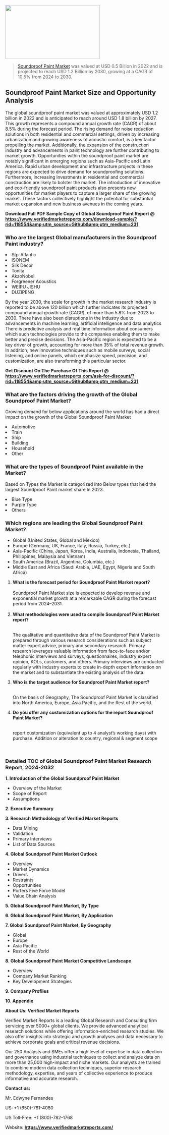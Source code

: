<img src="https://ffe5etoiles.com/wp-content/uploads/2024/12/MST1-300x171.png" alt="" width="300" height="171" class="alignnone size-medium wp-image-20088" /><blockquote><p><p><a href="https://www.verifiedmarketreports.com/download-sample/?rid=118554&utm_source=Github&utm_medium=231" target="_blank">Soundproof Paint Market</a> was valued at USD 0.5 Billion in 2022 and is projected to reach USD 1.2 Billion by 2030, growing at a CAGR of 10.5% from 2024 to 2030.</p></blockquote><p><h2>Soundproof Paint Market Size and Opportunity Analysis</h2> The global soundproof paint market was valued at approximately USD 1.2 billion in 2022 and is anticipated to reach around USD 1.8 billion by 2027. This growth represents a compound annual growth rate (CAGR) of about 8.5% during the forecast period. The rising demand for noise reduction solutions in both residential and commercial settings, driven by increasing urbanization and growing awareness of acoustic comfort, is a key factor propelling the market. Additionally, the expansion of the construction industry and advancements in paint technology are further contributing to market growth. Opportunities within the soundproof paint market are notably significant in emerging regions such as Asia-Pacific and Latin America. Rapid urban development and infrastructure projects in these regions are expected to drive demand for soundproofing solutions. Furthermore, increasing investments in residential and commercial construction are likely to bolster the market. The introduction of innovative and eco-friendly soundproof paint products also presents new opportunities for market players to capture a larger share of the growing market. These factors collectively highlight the potential for substantial market expansion and new business avenues in the coming years. </p><p class=""><strong>Download Full PDF Sample Copy of Global Soundproof Paint Report @ <a href="https://www.verifiedmarketreports.com/download-sample/?rid=118554&amp;utm_source=Github&amp;utm_medium=231" target="_blank">https://www.verifiedmarketreports.com/download-sample/?rid=118554&amp;utm_source=Github&amp;utm_medium=231</a></strong></p><h3 id="" class="">Who are the largest Global manufacturers in the Soundproof Paint industry?</h3><p><li>Stp-Atlantic</li><li> ISONEM</li><li> Silk Decor</li><li> Tonita</li><li> AkzoNobel</li><li> Forgreener Acoustics</li><li> WEIPU JISHU</li><li> DUZIPENG</li></p><div class=""><div class="" dir="" data-message-author-role="" data-message-id="" data-message-model-slug=""><div class=""><div class=""><div class=""><div class="" dir="" data-message-author-role="" data-message-id="" data-message-model-slug=""><div class=""><div class=""><p>By the year 2030, the scale for growth in the market research industry is reported to be above 120 billion which further indicates its projected compound annual growth rate (CAGR), of more than 5.8% from 2023 to 2030. There have also been disruptions in the industry due to advancements in machine learning, artificial intelligence and data analytics There is predictive analysis and real time information about consumers which such technologies provide to the companies enabling them to make better and precise decisions. The Asia-Pacific region is expected to be a key driver of growth, accounting for more than 35% of total revenue growth. In addition, new innovative techniques such as mobile surveys, social listening, and online panels, which emphasize speed, precision, and customization, are also transforming this particular sector.</p><p><strong>Get Discount On The Purchase Of This Report @&nbsp; <a href="https://www.verifiedmarketreports.com/ask-for-discount/?rid=118554&amp;utm_source=Github&amp;utm_medium=231" target="_blank">https://www.verifiedmarketreports.com/ask-for-discount/?rid=118554&amp;utm_source=Github&amp;utm_medium=231</a></strong></p></div></div></div></div></div></div></div></div><h3 id="" class="">What are the factors driving the growth of the Global Soundproof Paint Market?</h3><p id="" class="">Growing demand for below applications around the world has had a direct impact on the growth of the Global Soundproof Paint Market</p><p id="" class=""><li>Automotive</li><li> Train</li><li> Ship</li><li> Building</li><li> Household</li><li> Other</li></p><h3 id="" class="">What are the types of Soundproof Paint available in the Market?</h3><p id="" class="">Based on Types the Market is categorized into Below types that held the largest Soundproof Paint market share In 2023.</p><p id="" class=""><li>Blue Type</li><li> Purple Type</li><li> Others</li></p><h3 id="" class="">Which regions are leading the Global Soundproof Paint Market?</h3><ul><li>Global (United States, Global and Mexico)</li><li>Europe (Germany, UK, France, Italy, Russia, Turkey, etc.)</li><li>Asia-Pacific (China, Japan, Korea, India, Australia, Indonesia, Thailand, Philippines, Malaysia and Vietnam)</li><li>South America (Brazil, Argentina, Columbia, etc.)</li><li>Middle East and Africa (Saudi Arabia, UAE, Egypt, Nigeria and South Africa)</li></ul><p><ol><li><strong>What is the forecast period for Soundproof Paint Market report?<br /></strong><br /><span data-sheets-root="1" data-sheets-value="{&quot;1&quot;:2,&quot;2&quot;:&quot;XXXX size is expected to develop revenue and exponential market growth at a remarkable CAGR during the forecast period from 2024&ndash;2030.&quot;}" data-sheets-userformat="{&quot;2&quot;:12674,&quot;4&quot;:{&quot;1&quot;:2,&quot;2&quot;:16776960},&quot;10&quot;:2,&quot;11&quot;:0,&quot;15&quot;:&quot;Arial&quot;,&quot;16&quot;:12}">Soundproof Paint Market size is expected to develop revenue and exponential market growth at a remarkable CAGR during the forecast period from 2024&ndash;2031.</span><br /><br /></li><li><strong>What methodologies were used to compile Soundproof Paint Market report?<br /><br /></strong><p>The qualitative and quantitative data of the&nbsp;Soundproof Paint Market is prepared through various research considerations such as subject matter expert advice, primary and secondary research. Primary research leverages valuable information from face-to-face and/or telephonic interviews and surveys, questionnaires, industry expert opinion, KOLs, customers, and others. Primary interviews are conducted regularly with industry experts to create in-depth expert information on the market and to substantiate the existing analysis of the data.&nbsp;</p></li><li><strong>Who is the target audience for Soundproof Paint Market report?<br /><br /></strong><p>On the basis of Geography, The&nbsp;Soundproof Paint Market is classified into North America, Europe, Asia Pacific, and the Rest of the world.</p></li><li><strong>Do you offer any customization options for the report Soundproof Paint Market?<br /><br /></strong><p>report customization (equivalent up to 4 analyst&rsquo;s working days) with purchase. Addition or alteration to country, regional &amp; segment scope</p><p>&nbsp;</p></li></ol></p><h3 id="" class="">Detailed TOC of Global Soundproof Paint Market Research Report, 2024-2032</h3><p id="" class=""><strong>1. Introduction of the Global Soundproof Paint Market</strong></p><ul><li>Overview of the Market</li><li>Scope of Report</li><li>Assumptions</li></ul><p id="" class=""><strong>2. Executive Summary</strong></p><p id="" class=""><strong>3. Research Methodology of&nbsp;Verified Market Reports</strong></p><ul><li>Data Mining</li><li>Validation</li><li>Primary Interviews</li><li>List of Data Sources</li></ul><p id="" class=""><strong>4. Global Soundproof Paint Market Outlook</strong></p><ul><li>Overview</li><li>Market Dynamics</li><li>Drivers</li><li>Restraints</li><li>Opportunities</li><li>Porters Five Force Model</li><li>Value Chain Analysis</li></ul><p id="" class=""><strong>5. Global Soundproof Paint Market, By&nbsp;Type</strong></p><p id="" class=""><strong>6. Global Soundproof Paint Market, By Application</strong></p><p id="" class=""><strong>7. Global Soundproof Paint Market, By Geography</strong></p><ul><li>Global</li><li>Europe</li><li>Asia Pacific</li><li>Rest of the World</li></ul><p id="" class=""><strong>8. Global Soundproof Paint Market Competitive Landscape</strong></p><ul><li>Overview</li><li>Company Market Ranking</li><li>Key Development Strategies</li></ul><p id="" class=""><strong>9. Company Profiles</strong></p><p id="" class=""><strong>10. Appendix</strong></p><p id="" class=""><strong>About Us: Verified Market Reports</strong></p><p id="" class="">Verified Market Reports is a leading Global Research and Consulting firm servicing over 5000+ global clients. We provide advanced analytical research solutions while offering information-enriched research studies. We also offer insights into strategic and growth analyses and data necessary to achieve corporate goals and critical revenue decisions.</p><p id="" class="">Our 250 Analysts and SMEs offer a high level of expertise in data collection and governance using industrial techniques to collect and analyze data on more than 25,000 high-impact and niche markets. Our analysts are trained to combine modern data collection techniques, superior research methodology, expertise, and years of collective experience to produce informative and accurate research.</p><p id="" class=""><strong>Contact us:</strong></p><p id="" class="">Mr. Edwyne Fernandes</p><p id="" class="">US: +1 (650)-781-4080</p><p id="" class="">US Toll-Free: +1 (800)-782-1768</p><p id="" class="">Website: <a target="" data-test-app-aware-link=""><strong>https://www.verifiedmarketreports.com/</strong></a></p>
